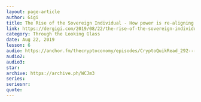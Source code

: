 ```yaml
---
layout: page-article
author: Gigi
title: The Rise of the Sovereign Individual - How power is re-aligning itself in an internet-native world
link: https://dergigi.com/2019/08/22/the-rise-of-the-sovereign-individual/
category: Through the Looking Glass
date: Aug 22, 2019
lesson: 6
audio: https://anchor.fm/thecryptoconomy/episodes/CryptoQuikRead_292---Rise-of-the-Sovereign-Individual-dergigi-e58uoj/a-amikhb
audio2: 
audio3: 
star: 
archive: https://archive.ph/WCJm3
series: 
seriesnr: 
quote: 
---
```

